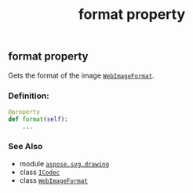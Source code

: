 ﻿---
title: format property
second_title: Aspose.SVG for Python via .NET API References
description: 
type: docs
weight: 30
url: /python-net/aspose.svg.drawing/icodec/format/
is_root: false
---

## format property


Gets the format of the image [`WebImageFormat`](/svg/python-net/aspose.svg.drawing/webimageformat).
### Definition:
```python
@property
def format(self):
    ...
```

### See Also
* module [`aspose.svg.drawing`](../../)
* class [`ICodec`](/svg/python-net/aspose.svg.drawing/icodec)
* class [`WebImageFormat`](/svg/python-net/aspose.svg.drawing/webimageformat)
